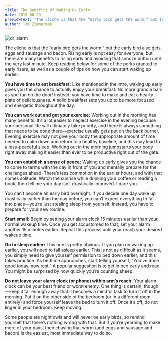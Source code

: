 ```yaml
---
title: The Benefits Of Waking Up Early
date: 2015-06-29
previewText: "The cliche is that the “early bird gets the worm,” but the early bird also gets eggs and sausage and bacon. Rising early is not easy for everyone, but there are many benefits to rising early and avoiding that snooze button until the very last minute. Keep reading below for some of the perks granted to early risers, as well as a couple of tips on how you can start waking up earlier."
author: Tom Zimmerman
---
```


![dr_alarm](dr_alarm.webp)

The cliche is that the “early bird gets the worm,” but the early bird also gets eggs and sausage and bacon. Rising early is not easy for everyone, but there are many benefits to rising early and avoiding that snooze button until the very last minute. Keep reading below for some of the perks granted to early risers, as well as a couple of tips on how you can start waking up earlier.

**You have time to eat breakfast:** Like mentioned in the intro, waking up early gives you the chance to actually enjoy your breakfast. No more granola bars as you run on the door! Instead, you have time to make and eat a hearty plate of deliciousness. A solid breakfast sets you up to be more focused and energetic throughout the day.

**You can work out and get your exercise:** Working out in the morning has many benefits. It’s a lot easier to neglect exercise in the evening because your personal life will ultimately take priority, and there is always something that needs to be done there—exercise usually gets put on the back burner. Evening exercise may not give your body the appropriate amount of time needed to calm down and return to a healthy baseline, and this may lead to a less-peaceful sleep. Working out in the morning jumpstarts your body right away making it easier than ever to be productive right out of the gate.

**You can establish a sense of peace:** Waking up early gives you the chance to come to terms with the day in front of you and mentally prepare for the challenges ahead. There’s less commotion in the earlier hours, and with that comes solitude. Watch the sunrise while drinking your coffee or reading a book, then tell me your day isn’t drastically improved. I dare you.

You can’t become an early bird overnight. If you decide one day wake up drastically earlier than the day before, you can’t expect everything to fall into place—you’re just stealing sleep from yourself. Instead, you have to prepare for your new routine.

**Start small:** Begin by setting your alarm clock 15 minutes earlier than your normal wakeup time. Once you get accustomed to that, set your alarm another 15 minutes earlier. Repeat this process until your reach your desired wakeup time.

**Go to sleep earlier:** This one is pretty obvious. If you plan on waking up earlier, you will need to fall asleep earlier. This is not as difficult as it seems, you simply need to give yourself permission to bed down earlier, and this takes practice. As bedtime approaches, start telling yourself, “You’ve done good today, now rest.” A popular suggestion is to get in bed early and read. You might be surprised by how quickly you’re counting sheep.

**Do not leave your alarm clock (or phone) within arm’s reach:** Your alarm clock can be your best friend or worst enemy. One thing is certain, though—keep it far enough away that it becomes a mindful task to turn it off in the morning. Put it on the other side of the bedroom (or in a different room entirely) and force yourself leave the bed to turn it off. Once it’s off, do not linger in your bedroom. Keep moving.

Some people are night owls and will never be early birds, so remind yourself that there’s nothing wrong with that. But if you’re yearning to make more of your days, then chasing that worm (and eggs and sausage and bacon) is the easiest, most immediate way to do so.